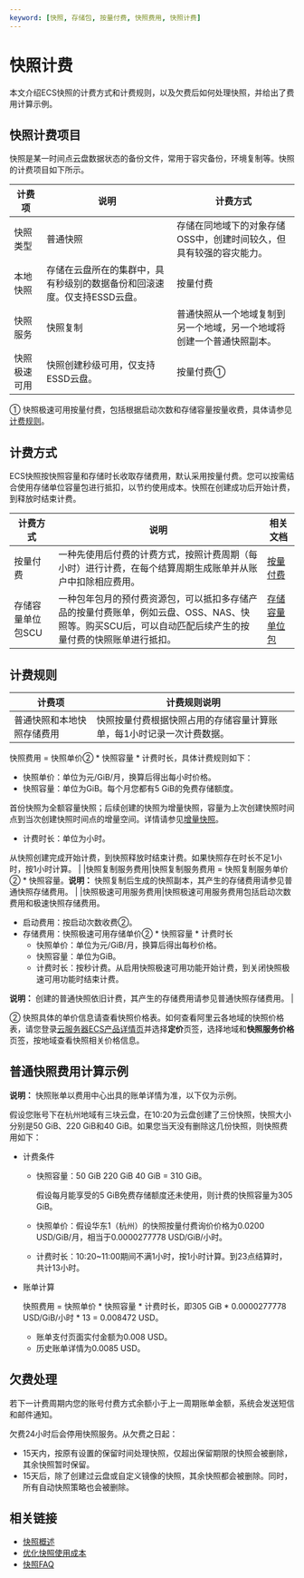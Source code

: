 ```yaml
---
keyword: [快照, 存储包, 按量付费, 快照费用, 快照计费]
---
```


# 快照计费

本文介绍ECS快照的计费方式和计费规则，以及欠费后如何处理快照，并给出了费用计算示例。

## 快照计费项目

快照是某一时间点云盘数据状态的备份文件，常用于容灾备份，环境复制等。快照的计费项目如下所示。

|计费项|说明|计费方式|
|---|--|----|
|快照类型|普通快照|存储在同地域下的对象存储OSS中，创建时间较久，但具有较强的容灾能力。|按量付费存储容量单位包支持抵扣按量付费账单。 |
|本地快照|存储在云盘所在的集群中，具有秒级别的数据备份和回滚速度。仅支持ESSD云盘。|按量付费|
|快照服务|快照复制|普通快照从一个地域复制到另一个地域，另一个地域将创建一个普通快照副本。|按量付费|
|快照极速可用|快照创建秒级可用，仅支持ESSD云盘。|按量付费①|

① 快照极速可用按量付费，包括根据启动次数和存储容量按量收费，具体请参见[计费规则](#section_ah7_xox_o55)。

## 计费方式

ECS快照按快照容量和存储时长收取存储费用，默认采用按量付费。您可以按需结合使用存储单位容量包进行抵扣，以节约使用成本。快照在创建成功后开始计费，到释放时结束计费。

|计费方式|说明|相关文档|
|----|--|----|
|按量付费|一种先使用后付费的计费方式，按照计费周期（每小时）进行计费，在每个结算周期生成账单并从账户中扣除相应费用。|[按量付费](/intl.zh-CN/产品定价/计费方式/按量付费.md)|
|存储容量单位包SCU|一种包年包月的预付费资源包，可以抵扣多存储产品的按量付费账单，例如云盘、OSS、NAS、快照等。购买SCU后，可以自动匹配后续产生的按量付费的快照账单进行抵扣。|[存储容量单位包](/intl.zh-CN/产品定价/计费方式/存储容量单位包.md)|

## 计费规则

|计费项|计费规则说明|
|---|------|
|普通快照和本地快照存储费用|快照按量付费根据快照占用的存储容量计算账单，每1小时记录一次计费数据。

快照费用 = 快照单价② \* 快照容量 \* 计费时长，具体计费规则如下：

-   快照单价：单位为元/GiB/月，换算后得出每小时价格。
-   快照容量：单位为GiB。每个月您都有5 GiB的免费存储额度。

首份快照为全额容量快照；后续创建的快照为增量快照，容量为上次创建快照时间点到当次创建快照时间点的增量空间。详情请参见[增量快照](/intl.zh-CN/快照/增量快照.md)。

-   计费时长：单位为小时。

从快照创建完成开始计费，到快照释放时结束计费。如果快照存在时长不足1小时，按1小时计算。 |
|快照复制服务费用|快照复制服务费用 = 快照复制服务单价② \* 快照容量。**说明：** 快照复制后生成的快照副本，其产生的存储费用请参见普通快照存储费用。 |
|快照极速可用服务费用|快照极速可用服务费用包括启动次数费用和极速快照存储费用。

-   启动费用：按启动次数收费②。
-   存储费用：快照极速可用存储单价② \* 快照容量 \* 计费时长
    -   快照单价：单位为元/GiB/月，换算后得出每秒价格。
    -   快照容量：单位为GiB。
    -   计费时长：按秒计费。从启用快照极速可用功能开始计费，到关闭快照极速可用功能时结束计费。

**说明：** 创建的普通快照依旧计费，其产生的存储费用请参见普通快照存储费用。 |

② 快照具体的单价信息请查看快照价格表。如何查看阿里云各地域的快照价格表，请您登录[云服务器ECS产品详情页](https://www.alibabacloud.com/product/ecs)并选择**定价**页签，选择地域和**快照服务价格**页签，按地域查看快照相关价格信息。

## 普通快照费用计算示例

**说明：** 快照账单以费用中心出具的账单详情为准，以下仅为示例。

假设您账号下在杭州地域有三块云盘，在10:20为云盘创建了三份快照，快照大小分别是50 GiB、220 GiB和40 GiB。如果您当天没有删除这几份快照，则快照费用如下：

-   计费条件
    -   快照容量：50 GiB 220 GiB 40 GiB = 310 GiB。

        假设每月能享受的5 GiB免费存储额度还未使用，则计费的快照容量为305 GiB。

    -   快照单价：假设华东1（杭州）的快照按量付费询价价格为0.0200 USD/GiB/月，相当于0.0000277778 USD/GiB/小时。
    -   计费时长：10:20~11:00期间不满1小时，按1小时计算。到23点结算时，共计13小时。
-   账单计算

    快照费用 = 快照单价 \* 快照容量 \* 计费时长，即305 GiB \* 0.0000277778 USD/GiB/小时 \* 13 = 0.008472 USD。

    -   账单支付页面实付金额为0.008 USD。
    -   历史账单详情为0.0085 USD。

## 欠费处理

若下一计费周期内您的账号付费方式余额小于上一周期账单金额，系统会发送短信和邮件通知。

欠费24小时后会停用快照服务。从欠费之日起：

-   15天内，按原有设置的保留时间处理快照，仅超出保留期限的快照会被删除，其余快照暂时保留。
-   15天后，除了创建过云盘或自定义镜像的快照，其余快照都会被删除。同时，所有自动快照策略也会被删除。

## 相关链接

-   [快照概述](/intl.zh-CN/快照/快照概述.md)
-   [优化快照使用成本](/intl.zh-CN/快照/使用快照/优化快照使用成本.md)
-   [快照FAQ](/intl.zh-CN/快照/快照FAQ.md)

